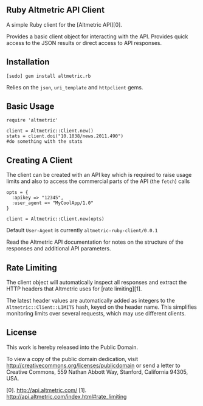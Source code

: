 Ruby Altmetric API Client
-------------------------

A simple Ruby client for the [Altmetric API][0].

Provides a basic client object for interacting with the API. Provides quick access to the JSON
results or direct access to API responses.

Installation
------------

	[sudo] gem install altmetric.rb
	
Relies on the `json`, `uri_template` and `httpclient` gems.
	
Basic Usage
-----------

	require 'altmetric'

	client = Altmetric::Client.new()
	stats = client.doi("10.1038/news.2011.490")
	#do something with the stats
	
Creating A Client
-----------------

The client can be created with an API key which is required to raise usage limits and also to access 
the commercial parts of the API (the `fetch`) calls

	opts = {
	  :apikey => "12345",
	  :user_agent => "MyCoolApp/1.0"
	}

	client = Altmetric::Client.new(opts)
		
Default `User-Agent` is currently `altmetric-ruby-client/0.0.1`

Read the Altmetric API documentation for notes on the structure of the responses and additional API parameters.

Rate Limiting
-------------

The client object will automatically inspect all responses and extract the HTTP headers that Altmetric 
uses for [rate limiting][1]. 

The latest header values are automatically added as integers to the `Altmetric::Client::LIMITS` hash, 
keyed on the header name. This simplifies monitoring limits over several requests, which may use different 
clients.
	
License
-------

This work is hereby released into the Public Domain.

To view a copy of the public domain dedication, visit http://creativecommons.org/licenses/publicdomain or send a letter to Creative Commons, 559 Nathan Abbott Way, Stanford, California 94305, USA.


[0]. http://api.altmetric.com/
[1]. http://api.altmetric.com/index.html#rate_limiting